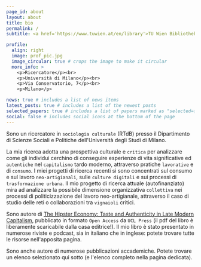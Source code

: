 ```yaml
---
page_id: about
layout: about
title: bio
permalink: /
subtitle: <a href='https://www.tuwien.at/en/library'>TU Wien Bibliothek</a>

profile:
  align: right
  image: prof_pic.jpg
  image_circular: true # crops the image to make it circular
  more_info: >
    <p>Ricercatore</p><br>
    <p>Università di Milano</p><br>
    <p>Via Conservatorio, 7</p><br>
    <p>Milano</p>

news: true # includes a list of news items
latest_posts: true # includes a list of the newest posts
selected_papers: true # includes a list of papers marked as "selected={true}"
social: false # includes social icons at the bottom of the page
---
```


Sono un ricercatore in `sociologia culturale` (RTdB) presso il Dipartimento di Scienze Sociali e Politiche dell'Università degli Studi di Milano.

La mia ricerca adotta una prospettiva culturale e `critica` per analizzare come gli individui cerchino di conseguire esperienze di vita significative ed `autentiche` nel `capitalismo` tardo moderno, attraverso pratiche `lavorative` e di `consumo`. I miei progetti di ricerca recenti si sono concentrati sul consumo e sul lavoro `neo-artigianali`, sulle `culture digitali` e sui processi di `trasformazione urbana`. Il mio progetto di ricerca attuale (autofinanziato) mira ad analizzare la possibile dimensione organizzativa `collettiva` nei processi di politicizzazione del lavoro neo-artigianale, attraverso il caso di studio delle reti o collaborazioni tra `vignaioli` critici.

Sono autore di [The Hipster Economy: Taste and Authenticity in Late Modern Capitalism](https://www.uclpress.co.uk/products/230904), pubblicato in formato `Open Access` da `UCL Press` (il pdf del libro è liberamente scaricabile dalla casa editrice!). Il mio libro è stato presentato in numerose riviste e podcast, sia in italiano che in inglese: potete trovare tutte le risorse nell'apposita pagina.

Sono anche autore di numerose pubblicazioni accademiche. Potete trovare un elenco selezionato qui sotto (e l'elenco completo nella pagina dedicata).
